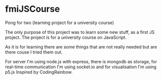 # fmiJSCourse

Pong for two (learning project for a university course)

The only purpose of this project was to learn some new stuff, as a first JS project.
The project is for a university course on JavaScript.

As it is for learning there are some things that are not really needed but are there couse I tried them out.

For server I'm using node.js with express, there is mongodb as storage, for real-time communication I'm using socket.io and for visualisation I'm using p5.js Inspired by CodingRainbow. 
